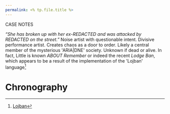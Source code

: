 ```yaml
---
permalink: <% tp.file.title %>
---
```


CASE NOTES

*“She has broken up with her ex-REDACTED and was attacked by REDACTED on the street.”*
Noise artist with questionable intent. Divisive performance artist. Creates chaos as a door to order.
Likely a central member of the mysterious 'ARIA|DNE' society.
Unknown if dead or alive.
In fact, Little is known *ABOUT* *Remember* or indeed the recent *Lodge Ban*, which appears to be a result of the implementation of the 'Lojban' language[^l]

# Chronography

[^l]: [Lojban](https://mw.lojban.org/index.php?title=Lojban&setlang=en-US)
